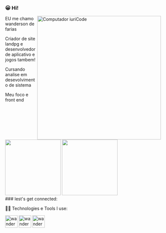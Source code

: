 ### 😀 Hi!
  
  <img src="https://raw.githubusercontent.com/MicaelliMedeiros/micaellimedeiros/master/image/computer-illustration.png" min-width="400px" max-width="400px" width="400px" align="right" alt="Computador iuriCode">


 EU me chamo  wanderson de farias

Criador de site landpg e desenvolvedor de aplicativo e jogos tambem!

Cursando  analise em desevolvimento de sistema

Meu foco e front end

<di>
 <img height="180em" src="https://github-readme-stats.vercel.app/api?username=wandersondefariasprogramador&show_icons=true&theme=tokyonight"/>
<img height="180em" src="https://github-readme-stats.vercel.app/api/top-langs/?username=wandersondefariasprogramador&layout=compact&theme=tokyonight"/> 
  
 </div>

 <div> 
  ### lest's get connected:
  
 
  <div/>
 
 🧑‍💻 Technologies e Tools I use:
 
 
 
 <div>
<img aling="centeer"alt="wanderson-html"heignt="30" width="40" src="https://cdn.jsdelivr.net/gh/devicons/devicon/icons/html5/html5-original.svg"/>
<img aling="centeer"alt="wanderson-html"heignt="30" width="40" src="https://cdn.jsdelivr.net/gh/devicons/devicon/icons/css3/css3-original.svg"/>
<img aling="centeer"alt="wanderson-html"heignt="30" width="40" src="https://cdn.jsdelivr.net/gh/devicons/devicon/icons/javascript/javascript-original.svg"/>
</div>
 
